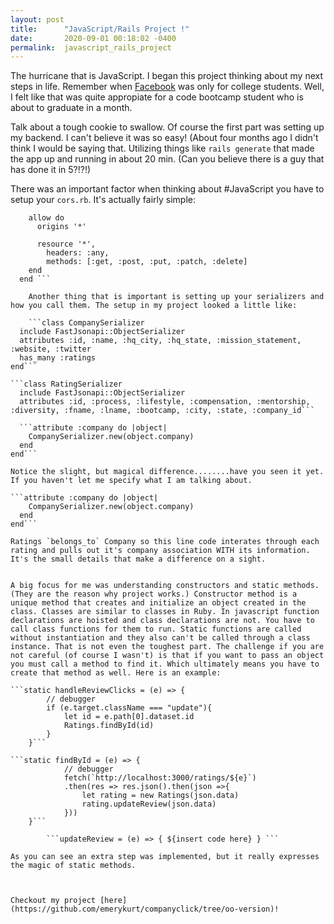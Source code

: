 ```yaml
---
layout: post
title:      "JavaScript/Rails Project !"
date:       2020-09-01 00:18:02 -0400
permalink:  javascript_rails_project
---
```




The hurricane that is JavaScript. I began this project thinking about my next steps in life. Remember when [Facebook](http://www.facebook.com) was only for college students. Well, I felt like that was quite appropiate for a code bootcamp student who is about to graduate in a month. 

Talk about a tough cookie to swallow. Of course the first part was setting up my backend. I can't believe it was so easy! (About four months ago I didn't think I would be saying that. Utilizing things like `rails generate` that made the app up and running in about 20 min. (Can you believe there is a guy that has done it in 5?!?!)

There was an important factor when thinking about #JavaScript you have to setup your `cors.rb`. It's actually fairly simple:

``` Rails.application.config.middleware.insert_before 0, Rack::Cors do
    allow do
      origins '*'
  
      resource '*',
        headers: :any,
        methods: [:get, :post, :put, :patch, :delete]
    end
  end ``` 
	
	Another thing that is important is setting up your serializers and how you call them. The setup in my project looked a little like:
	
	```class CompanySerializer
  include FastJsonapi::ObjectSerializer
  attributes :id, :name, :hq_city, :hq_state, :mission_statement, :website, :twitter
  has_many :ratings
end```

```class RatingSerializer
  include FastJsonapi::ObjectSerializer
  attributes :id, :process, :lifestyle, :compensation, :mentorship, :diversity, :fname, :lname, :bootcamp, :city, :state, :company_id```
  
  ```attribute :company do |object|
    CompanySerializer.new(object.company)
  end
end```

Notice the slight, but magical difference........have you seen it yet. If you haven't let me specify what I am talking about.

```attribute :company do |object|
    CompanySerializer.new(object.company)
  end
end```

Ratings `belongs_to` Company so this line code interates through each rating and pulls out it's company association WITH its information. It's the small details that make a difference on a sight. 


A big focus for me was understanding constructors and static methods. (They are the reason why project works.) Constructor method is a unique method that creates and initialize an object created in the class. Classes are similar to classes in Ruby. In javascript function declarations are hoisted and class declarations are not. You have to call class functions for them to run. Static functions are called without instantiation and they also can't be called through a class instance. That is not even the toughest part. The challenge if you are not careful (of course I wasn't) is that if you want to pass an object you must call a method to find it. Which ultimately means you have to create that method as well. Here is an example:

```static handleReviewClicks = (e) => {
        // debugger
        if (e.target.className === "update"){
            let id = e.path[0].dataset.id
            Ratings.findById(id)
        }
    }``` 
		
```static findById = (e) => {
            // debugger
            fetch(`http://localhost:3000/ratings/${e}`)
            .then(res => res.json().then(json =>{
                let rating = new Ratings(json.data)
                rating.updateReview(json.data)
            }))
    }```
		
		```updateReview = (e) => { ${insert code here} } ```

As you can see an extra step was implemented, but it really expresses the magic of static methods.
		
		

Checkout my project [here](https://github.com/emerykurt/companyclick/tree/oo-version)!
